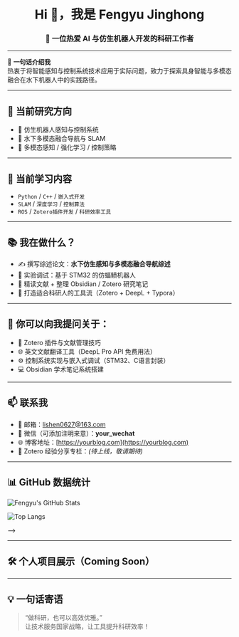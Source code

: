 <h1 align="center">Hi 👋，我是 Fengyu Jinghong</h1>

<h3 align="center">🚀 一位热爱 AI 与仿生机器人开发的科研工作者</h3>

---

🎯 **一句话介绍我**  
热衷于将智能感知与控制系统技术应用于实际问题，致力于探索具身智能与多模态融合在水下机器人中的实践路径。

---

## 🔬 当前研究方向

- 🤖 仿生机器人感知与控制系统  
- 🌊 水下多模态融合导航与 SLAM  
- 🧠 多模态感知 / 强化学习 / 控制策略

---

## 🧠 当前学习内容

- `Python` / `C++` / `嵌入式开发`  
- `SLAM` / `深度学习` / `控制算法`
- `ROS` / `Zotero插件开发` / `科研效率工具`

---

## 📚 我在做什么？

- ✍️ 撰写综述论文：**水下仿生感知与多模态融合导航综述**
- 🧪 实验调试：基于 STM32 的仿蝠鲼机器人
- 🧠 精读文献 + 整理 Obsidian / Zotero 研究笔记
- 🧰 打造适合科研人的工具流（Zotero + DeepL + Typora）

---

## 💬 你可以向我提问关于：

- 📖 Zotero 插件与文献管理技巧  
- 🌐 英文文献翻译工具（DeepL Pro API 免费用法）  
- ⚙️ 控制系统实现与嵌入式调试（STM32、C语言封装）  
- 💻 Obsidian 学术笔记系统搭建  

---

## 📫 联系我

- 📧 邮箱：lishen0627@163.com  
- 💬 微信（可添加注明来意）：**your_wechat**  
- 🌐 博客地址：[https://yourblog.com](https://yourblog.com)  
- 🔗 Zotero 经验分享专栏：*(待上线，敬请期待)*

---

## 📊 GitHub 数据统计

<!-- GitHub 贡献图 -->
![Fengyu's GitHub Stats](https://github-readme-stats.vercel.app/api?username=fengyujinghong&show_icons=true&theme=gruvbox)

![Top Langs](https://github-readme-stats.vercel.app/api/top-langs/?username=fengyujinghong&layout=compact)

-->

---

## 🛠 个人项目展示（Coming Soon）


---

## 💡 一句话寄语

> “做科研，也可以高效优雅。”  
> 让技术服务国家战略，让工具提升科研效率！

